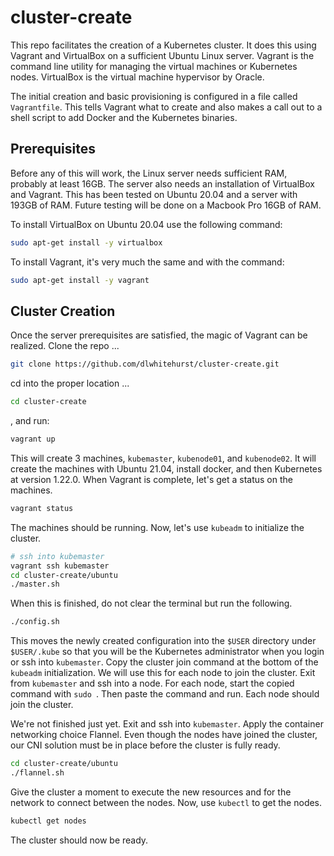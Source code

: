 # cluster-create

This repo facilitates the creation of a Kubernetes cluster. It does this using
Vagrant and VirtualBox on a sufficient Ubuntu Linux server. Vagrant is the 
command line utility for managing the virtual machines or Kubernetes nodes.
VirtualBox is the virtual machine hypervisor by Oracle. 

The initial creation and basic provisioning is configured in a file called
`Vagrantfile`. This tells Vagrant what to create and also makes a call out
to a shell script to add Docker and the Kubernetes binaries.

## Prerequisites

Before any of this will work, the Linux server needs sufficient RAM, probably
at least 16GB. The server also needs an installation of VirtualBox and Vagrant.
This has been tested on Ubuntu 20.04 and a server with 193GB of RAM. Future 
testing will be done on a Macbook Pro 16GB of RAM. 

To install VirtualBox on Ubuntu 20.04 use the following command:
```bash
sudo apt-get install -y virtualbox
```
To install Vagrant, it's very much the same and with the command:
```bash
sudo apt-get install -y vagrant
```

## Cluster Creation

Once the server prerequisites are satisfied, the magic of Vagrant can be 
realized. Clone the repo ...
```bash
git clone https://github.com/dlwhitehurst/cluster-create.git
```
cd into the proper location ...
```bash
cd cluster-create
```
, and run:
```bash
vagrant up
```
This will create 3 machines, `kubemaster`, `kubenode01`, and `kubenode02`. It will
create the machines with Ubuntu 21.04, install docker, and then Kubernetes
at version 1.22.0. When Vagrant is complete, let's get a status on the machines.
```bash
vagrant status
```
The machines should be running. Now, let's use `kubeadm` to initialize the cluster.
```bash
# ssh into kubemaster
vagrant ssh kubemaster
cd cluster-create/ubuntu
./master.sh
```
When this is finished, do not clear the terminal but run the following.
```bash
./config.sh
```
This moves the newly created configuration into the `$USER` directory under `$USER/.kube`
so that you will be the Kubernetes administrator when you login or ssh into `kubemaster`.
Copy the cluster join command at the bottom of the `kubeadm` initialization. We will use 
this for each node to join the cluster. Exit from `kubemaster` and ssh into a node. For
each node, start the copied command with `sudo `. Then paste the command and run. Each 
node should join the cluster.

We're not finished just yet. Exit and ssh into `kubemaster`. Apply the container networking
choice Flannel. Even though the nodes have joined the cluster, our CNI solution must be in 
place before the cluster is fully ready.
```bash
cd cluster-create/ubuntu
./flannel.sh
```
Give the cluster a moment to execute the new resources and for the network to connect between the nodes.
Now, use `kubectl` to get the nodes.
```bash
kubectl get nodes
```
The cluster should now be ready.
